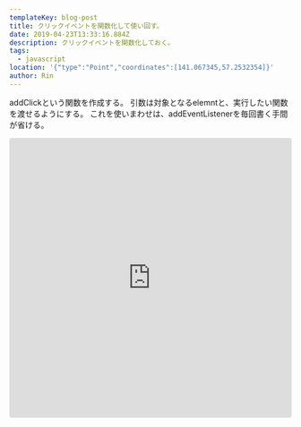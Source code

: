 ```yaml
---
templateKey: blog-post
title: クリックイベントを関数化して使い回す。
date: 2019-04-23T13:33:16.884Z
description: クリックイベントを関数化しておく。
tags:
  - javascript
location: '{"type":"Point","coordinates":[141.067345,57.2532354]}'
author: Rin
---
```

addClickという関数を作成する。
引数は対象となるelemntと、実行したい関数を渡せるようにする。
これを使いまわせは、addEventListenerを毎回書く手間が省ける。


<iframe src="https://codesandbox.io/embed/9z492zn99r?fontsize=14" title="AddClickFunc" style="width:100%; height:500px; border:0; border-radius: 4px; overflow:hidden;" sandbox="allow-modals allow-forms allow-popups allow-scripts allow-same-origin"></iframe>
